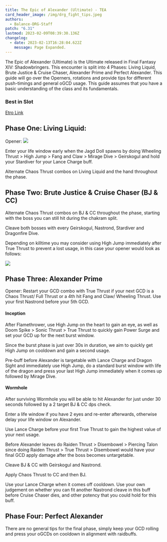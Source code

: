 ```yaml
---
title: The Epic of Alexander (Ultimate) - TEA
card_header_image: /img/drg_fight_tips.jpeg
authors:
  - Balance-DRG-Staff
patch: "6.31"
lastmod: 2023-02-09T08:39:30.136Z
changelog:
  - date: 2023-02-13T16:28:04.622Z
    message: Page Expanded.
---
```

The Epic of Alexander (Ultimate) is the Ultimate released in Final Fantasy XIV: Shadowbringers. This encounter is split into 4 Phases: Living Liquid, Brute Justice & Cruise Chaser, Alexander Prime and Perfect Alexander. This guide will go over the Operners, rotations and provide tips for different push-timings and general oGCD usage. This guide assumes that you have a basic understanding of the class and its fundamentals. 

### Best in Slot

[Etro Link](https://etro.gg/gearset/9216be5c-217f-4841-9c39-e250652db390)

## Phase One: Living Liquid:

Opener:
![](https://media.discordapp.net/attachments/950101769797636116/1072878368657248306/DRG_6.3_TEA_Opener.png?width=959&height=235)

Enter your life window early when the Jagd Doll spawns by doing Wheeling Thrust > High Jump > Fang and Claw > Mirage Dive > Geirskogul and hold your Stardiver for your Lance Charge buff. 

Alternate Chaos Thrust  combos on Living Liquid and the hand throughout the phase.

## Phase Two: Brute Justice & Cruise Chaser (BJ & CC)

Alternate Chaos Thrust combos on BJ & CC throughout the phase, starting with the boss you can still hit during the chakram split.

Cleave both bosses with every Geirskogul, Nastrond, Stardiver and Dragonfire Dive.

Depending on killtime you may consider using High Jump immediately after True Thrust to prevent a lost usage, in this case your opener would look as follows:

![](https://cdn.discordapp.com/attachments/950101769797636116/1072878431462772786/DRG_6.3_TEA_BJCC.png)

## Phase Three: Alexander Prime

Opener:
Restart your GCD combo with True Thrust if your next GCD is a Chaos Thrust/ Full Thrust or a 4th hit Fang and Claw/ Wheeling Thrust.
Use your first Nastrond before your 5th GCD.

#### Inception

After Flamethrower, use High Jump on the heart to gain an eye, as well as Doom Spike > Sonic Thrust > True Thrust to quickly gain Power Surge and set your GCD up for the next burst window.

Since the burst phase is just over 30s in duration, we aim to quickly get High Jump on cooldown and gain a second usage.

Pre-buff before Alexander is targetable with Lance Charge and Dragon Sight and immediately use High Jump, do a standard burst window with life of the dragon and press your last High Jump immediately when it comes up followed by Mirage Dive.

#### Wormhole

After surviving Wormhole you will be able to hit Alexander for just under 30 seconds followed by a 2 target BJ & CC dps check.

Enter a life window if you have 2 eyes and re-enter afterwards, otherwise delay your life window on Alexander.

Use Lance Charge before your first True Thrust to gain the highest value of your next usage.

Before Alexander leaves do Raiden Thrust > Disembowel > Piercing Talon since doing Raiden Thrust > True Thrust > Disembowel would have your final GCD apply damage after the boss becomes untargetable.

Cleave BJ & CC with Geirskogul and Nastrond.

Apply Chaos Thrust to CC and then BJ.

Use your Lance Charge when it comes off cooldown. Use your own judgement on whether you can fit another Nastrond cleave in this buff before Cruise Chaser dies, and other potency that you could hold for this buff.

## Phase Four: Perfect Alexander

There are no general tips for the final phase, simply keep your GCD rolling and press your oGCDs on cooldown in alignment with raidbuffs.